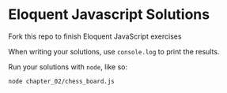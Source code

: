 # Eloquent Javascript Solutions

Fork this repo to finish Eloquent JavaScript exercises

When writing your solutions, use `console.log` to print the results.

Run your solutions with `node`, like so:

```
node chapter_02/chess_board.js
```
